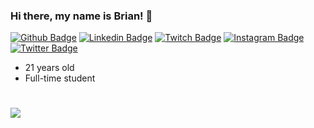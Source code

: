 ### Hi there, my name is Brian! 👋 
[![Github Badge](https://img.shields.io/badge/-Github-000000?style=flat&logo=Github&labelColor=000000&link=https://github.com/b-tang)](https://github.com/b-tang)
[![Linkedin Badge](https://img.shields.io/badge/-LinkedIn-blue?style=flat&logo=Linkedin&logoColor=white&link=https://www.linkedin.com/in/briantang01/)](https://www.linkedin.com/in/briantang01/)
[![Twitch Badge](https://img.shields.io/badge/-Twitch-F5F8FA?style=flat&logo=Twitch&logoColor=6441a5&link=https://www.twitch.tv/brozty)](https://www.twitch.tv/brozty)
[![Instagram Badge](https://img.shields.io/badge/-Instagram-405DE6?style=flat&logo=Instagram&logoColor=FCAF45&link=https://www.instagram.com/briantanggg)](https://www.instagram.com/briantanggg)
[![Twitter Badge](https://img.shields.io/badge/-Twitter-F5F8FA?style=flat&logo=Twitter&logoColor=1DA1F2&link=https://www.x.com/briantangg)](https://www.x.com/briantangg)
- 21 years old
- Full-time student

#
![](https://komarev.com/ghpvc/?username=b-tang&style=for-the-badge&color=brightgreen)
